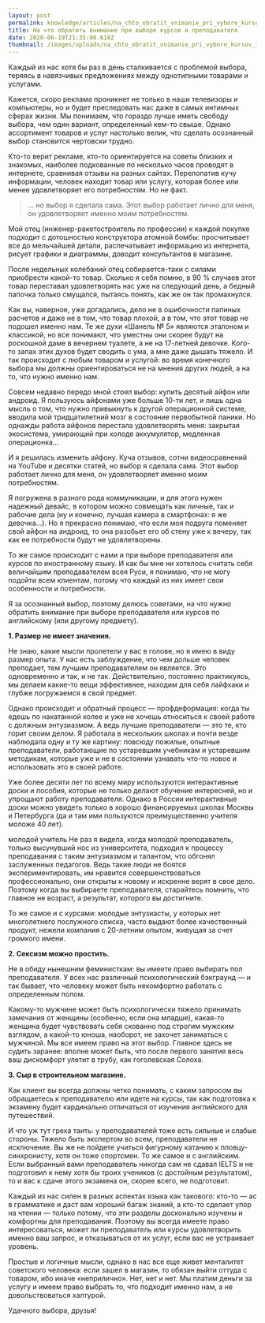 ```yaml
---
layout: post
permalink: knowledge/articles/na_chto_obratit_vnimanie_pri_vybore_kursov_i_prepodavatelya/index.html
title: На что обратить внимание при выборе курсов и преподавателя
date: 2020-06-19T21:35:08.618Z
thumbnail: /images/uploads/na_chto_obratit_vnimanie_pri_vybore_kursov_i_prepodavatelya-01.jpg
---
```

Каждый из нас хотя бы раз в день сталкивается с проблемой выбора, теряясь в навязчивых предложениях между однотипными товарами и услугами.

Кажется, скоро реклама проникнет не только в наши телевизоры и компьютеры, но и будет преследовать нас даже в самых интимных сферах жизни. Мы понимаем, что гораздо лучше иметь свободу выбора, чем один вариант, определенный кем-то свыше. Однако ассортимент товаров и услуг настолько велик, что сделать осознанный выбор становится чертовски трудно.

Кто-то верит рекламе, кто-то ориентируется на советы близких и знакомых, наиболее подкованные по несколько часов проводят в интернете, сравнивая отзывы на разных сайтах. Перелопатив кучу информации, человек находит товар или услугу, которая более или менее удовлетворяет его потребностям. Но не факт.

>... но выбор я сделала сама. Этот выбор работает лично для меня, он удовлетворяет именно моим потребностям.

Мой отец (инженер-ракетостроитель по профессии) к каждой покупке подходит с дотошностью конструктора атомной бомбы: просчитывает все до мельчайшей детали, распечатывает информацию из интернета, рисует графики и диаграммы, доводит консультантов в магазине.

После недельных колебаний отец собирается-таки с силами приобрести какой-то товар. Сколько я себя помню, в 90 % случаев этот товар переставал удовлетворять нас уже на следующий день, а бедный папочка только смущался, пытаясь понять, как же он так промахнулся.

Как вы, наверное, уже догадались, дело не в ошибочности папиных расчетов и даже не в том, что товар плохой, а в том, что этот товар не подошел именно нам. Те же духи «Шанель № 5» являются эталоном и классикой, но все понимают, что уместны они скорее будут на роскошной даме в вечернем туалете, а не на
17-летней девочке. Кого-то запах этих духов будет сводить с ума, а мне даже дышать тяжело. И так происходит с любым товаром и услугой: во время конечного выбора мы должны ориентироваться не на мнения других людей, а на то, что нужно именно нам.

Совсем недавно передо мной стоял выбор: купить десятый айфон или андроид. Я пользуюсь айфонами уже больше 10-ти лет, и лишь одна мысль о том, что нужно привыкнуть к другой операционной системе, вводила мой тридцатилетний мозг в состояние первобытной паники. Но однажды работа айфонов перестала удовлетворять меня: закрытая экосистема, умирающий при холоде аккумулятор, медленная операционка...

И я решилась изменить айфону. Куча отзывов, сотни видеосравнений на YouTube и десятки статей, но выбор я сделала сама. Этот выбор работает лично для меня, он удовлетворяет именно моим потребностям.

Я погружена в разного рода коммуникации, и для этого нужен надежный девайс, в котором можно совмещать как личные, так и рабочие дела (ну и конечно, лучшая камера в смартфонах: я же девочка…). Но я прекрасно понимаю, что если моя подруга поменяет свой айфон на андроид, то она разобьет его об стену уже к вечеру, так как ее потребности будут не удовлетворены.

То же самое происходит с нами и при выборе преподавателя или курсов по иностранному языку. И как бы мне ни хотелось считать себя величайшим преподавателем всея Руси, я понимаю, что не могу подойти всем клиентам, потому что каждый из них имеет свои особенности и потребности.

Я за осознанный выбор, поэтому делюсь советами, на что нужно обратить внимание при выборе преподавателя или курсов по английскому (или другому предмету).

**1. Размер не имеет значения.**

Не знаю, какие мысли пролетели у вас в голове, но я имею в виду размер опыта. У нас есть заблуждение, что чем дольше человек преподает, тем лучшим преподавателем он является. Это одновременно и так, и не так. Действительно, постоянно практикуясь, мы делаем какие-то вещи эффективнее, находим для себя лайфхаки и глубже погружаемся в свой предмет.

Однако происходит и обратный процесс — профдеформация: когда ты едешь по накатанной колее и уже не хочешь относиться к своей работе с должным энтузиазмом. А ведь лучшие преподаватели — это те, кто горит своим делом. Я работала в нескольких школах и почти везде наблюдала одну и ту же картину: повсюду пожилые, опытные преподаватели, работающие по устаревшим учебникам и устаревшим методикам, которые уже и не в состоянии узнавать что-то новое и использовать это в своей работе.

Уже более десяти лет по всему миру используются интерактивные доски и пособия, которые не только делают обучение интересней, но и упрощают работу преподавателя. Однако в России интерактивные доски можно увидеть только в хорошо финансируемых школах Москвы и Петербурга (да и там ими пользуются преимущественно учителя моложе 40 лет).

молодой учитель
Не раз я видела, когда молодой преподаватель, только высунувший нос из университета, подходил к процессу преподавания с таким энтузиазмом и талантом, что обгонял заслуженных педагогов. Ведь такие люди не боятся экспериментировать, им нравится совершенствоваться профессионально, они открыты к новому и искренне верят в свое дело. Поэтому когда вы выбираете преподавателя, старайтесь помнить, что главное не возраст, а результат, которого вы достигните.

То же самое и с курсами: молодые энтузиасты, у которых нет многолетнего послужного списка, часто выдают более качественный продукт, нежели компания с 20-летним опытом, живущая за счет громкого имени.

**2. Сексизм можно простить.**

Не в обиду нынешним феминисткам: вы имеете право выбирать пол преподавателя. У всех нас различный психологический бэкграунд — и так бывает, что человеку может быть некомфортно работать с определенным полом.

Какому-то мужчине может быть психологически тяжело принимать замечания от женщины (особенно, если она младше), какая-то женщина будет чувствовать себя скованно под строгим мужским взглядом, а какой-то юноша, наоборот, не захочет заниматься с мужчиной. Мы все имеем право на этот выбор. Главное здесь не судить заранее: вполне может быть, что после первого занятия весь ваш дискомфорт улетит в трубу, как гоголевская Солоха.

**3. Сыр в строительном магазине.**

Как клиент вы всегда должны четко понимать, с каким запросом вы обращаетесь к преподавателю или идете на курсы, так как подготовка к экзамену будет кардинально отличаться от изучения английского для путешествий.

И что уж тут греха таить: у преподавателей тоже есть сильные и слабые стороны. Тяжело быть экспертом во всем, преподаватели не исключение. Вы же не пойдете учиться фигурному катанию к пловцу-синхронисту, хотя он тоже спортсмен. То же самое и с английским. Если выбранный вами преподаватель никогда сам не сдавал IELTS и не подготовил к нему хотя бы троих учеников (с достойным результатом), то и вас к сдаче этого экзамена он, скорее всего, не подготовит.

Каждый из нас силен в разных аспектах языка как такового: кто-то — ас в грамматике и даст вам хороший багаж знаний, а кто-то сделает упор на чтении — только потому, что эти разделы досконально изучены и комфортны для преподавания. Поэтому вы всегда имеете право интересоваться, может ли преподаватель или курсы удовлетворить именно ваш запрос, и отказываться от их услуг, если вас не устраивает уровень.

Простые и логичные мысли, однако в нас все еще живет менталитет советского человека: если зашел в магазин, то обязан выйти оттуда с товаром, ибо иначе «неприлично». Нет, нет и нет. Мы платим деньги за услугу и имеем право выбрать то, что подходит именно нам, а не довольствоваться халтурой.

Удачного выбора, друзья!
